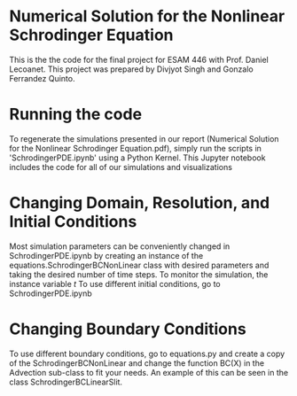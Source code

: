 # Numerical Solution for the Nonlinear Schrodinger Equation


This is the the code for the final project for ESAM 446 with Prof. Daniel Lecoanet. This project was prepared by Divjyot Singh and Gonzalo Ferrandez Quinto.

# Running the code

To regenerate the simulations presented in our report (Numerical Solution for the Nonlinear Schrodinger
Equation.pdf), simply run the scripts in 'SchrodingerPDE.ipynb' using a Python Kernel. This Jupyter notebook includes the code for all of our simulations and visualizations

# Changing Domain, Resolution, and Initial Conditions

Most simulation parameters can be conveniently changed in SchrodingerPDE.ipynb by creating an instance of the equations.SchrodingerBCNonLinear class with desired parameters and taking the desired number of time steps. To monitor the simulation, the instance variable $t$
To use different initial conditions, go to SchrodingerPDE.ipynb

# Changing Boundary Conditions

To use different boundary conditions, go to equations.py and create a copy of the SchrodingerBCNonLinear and change the function BC(X) in the Advection sub-class to fit your needs. An example of this can be seen in the class SchrodingerBCLinearSlit.
